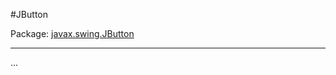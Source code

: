 #JButton

Package: [javax.swing.JButton](http://docs.oracle.com/javase/7/docs/api/javax/swing/JButton.html)

---

...